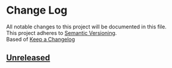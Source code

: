 # Change Log
All notable changes to this project will be documented in this file.  
This project adheres to [Semantic Versioning](http://semver.org/).  
Based of [Keep a Changelog](http://keepachangelog.com)

## [Unreleased]

[//]: # (Added)
[//]: # (Changed)
[//]: # (Deprecated)
[//]: # (Removed)
[//]: # (Fixed)
[//]: # (Security)

[Unreleased]: https://github.com/negebauer/siding/compare/1.0.0...dev